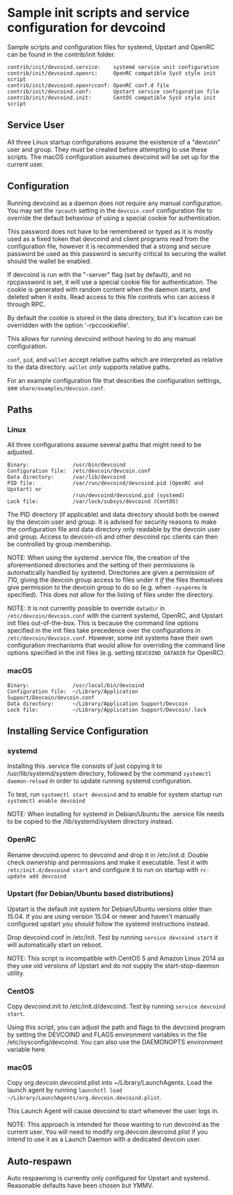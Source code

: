 Sample init scripts and service configuration for devcoind
==========================================================

Sample scripts and configuration files for systemd, Upstart and OpenRC
can be found in the contrib/init folder.

    contrib/init/devcoind.service:    systemd service unit configuration
    contrib/init/devcoind.openrc:     OpenRC compatible SysV style init script
    contrib/init/devcoind.openrcconf: OpenRC conf.d file
    contrib/init/devcoind.conf:       Upstart service configuration file
    contrib/init/devcoind.init:       CentOS compatible SysV style init script

Service User
---------------------------------

All three Linux startup configurations assume the existence of a "devcoin" user
and group.  They must be created before attempting to use these scripts.
The macOS configuration assumes devcoind will be set up for the current user.

Configuration
---------------------------------

Running devcoind as a daemon does not require any manual configuration. You may
set the `rpcauth` setting in the `devcoin.conf` configuration file to override
the default behaviour of using a special cookie for authentication.

This password does not have to be remembered or typed as it is mostly used
as a fixed token that devcoind and client programs read from the configuration
file, however it is recommended that a strong and secure password be used
as this password is security critical to securing the wallet should the
wallet be enabled.

If devcoind is run with the "-server" flag (set by default), and no rpcpassword is set,
it will use a special cookie file for authentication. The cookie is generated with random
content when the daemon starts, and deleted when it exits. Read access to this file
controls who can access it through RPC.

By default the cookie is stored in the data directory, but it's location can be overridden
with the option '-rpccookiefile'.

This allows for running devcoind without having to do any manual configuration.

`conf`, `pid`, and `wallet` accept relative paths which are interpreted as
relative to the data directory. `wallet` *only* supports relative paths.

For an example configuration file that describes the configuration settings,
see `share/examples/devcoin.conf`.

Paths
---------------------------------

### Linux

All three configurations assume several paths that might need to be adjusted.

    Binary:              /usr/bin/devcoind
    Configuration file:  /etc/devcoin/devcoin.conf
    Data directory:      /var/lib/devcoind
    PID file:            /var/run/devcoind/devcoind.pid (OpenRC and Upstart) or
                         /run/devcoind/devcoind.pid (systemd)
    Lock file:           /var/lock/subsys/devcoind (CentOS)

The PID directory (if applicable) and data directory should both be owned by the
devcoin user and group. It is advised for security reasons to make the
configuration file and data directory only readable by the devcoin user and
group. Access to devcoin-cli and other devcoind rpc clients can then be
controlled by group membership.

NOTE: When using the systemd .service file, the creation of the aforementioned
directories and the setting of their permissions is automatically handled by
systemd. Directories are given a permission of 710, giving the devcoin group
access to files under it _if_ the files themselves give permission to the
devcoin group to do so (e.g. when `-sysperms` is specified). This does not allow
for the listing of files under the directory.

NOTE: It is not currently possible to override `datadir` in
`/etc/devcoin/devcoin.conf` with the current systemd, OpenRC, and Upstart init
files out-of-the-box. This is because the command line options specified in the
init files take precedence over the configurations in
`/etc/devcoin/devcoin.conf`. However, some init systems have their own
configuration mechanisms that would allow for overriding the command line
options specified in the init files (e.g. setting `DEVCOIND_DATADIR` for
OpenRC).

### macOS

    Binary:              /usr/local/bin/devcoind
    Configuration file:  ~/Library/Application Support/Devcoin/devcoin.conf
    Data directory:      ~/Library/Application Support/Devcoin
    Lock file:           ~/Library/Application Support/Devcoin/.lock

Installing Service Configuration
-----------------------------------

### systemd

Installing this .service file consists of just copying it to
/usr/lib/systemd/system directory, followed by the command
`systemctl daemon-reload` in order to update running systemd configuration.

To test, run `systemctl start devcoind` and to enable for system startup run
`systemctl enable devcoind`

NOTE: When installing for systemd in Debian/Ubuntu the .service file needs to be copied to the /lib/systemd/system directory instead.

### OpenRC

Rename devcoind.openrc to devcoind and drop it in /etc/init.d.  Double
check ownership and permissions and make it executable.  Test it with
`/etc/init.d/devcoind start` and configure it to run on startup with
`rc-update add devcoind`

### Upstart (for Debian/Ubuntu based distributions)

Upstart is the default init system for Debian/Ubuntu versions older than 15.04. If you are using version 15.04 or newer and haven't manually configured upstart you should follow the systemd instructions instead.

Drop devcoind.conf in /etc/init.  Test by running `service devcoind start`
it will automatically start on reboot.

NOTE: This script is incompatible with CentOS 5 and Amazon Linux 2014 as they
use old versions of Upstart and do not supply the start-stop-daemon utility.

### CentOS

Copy devcoind.init to /etc/init.d/devcoind. Test by running `service devcoind start`.

Using this script, you can adjust the path and flags to the devcoind program by
setting the DEVCOIND and FLAGS environment variables in the file
/etc/sysconfig/devcoind. You can also use the DAEMONOPTS environment variable here.

### macOS

Copy org.devcoin.devcoind.plist into ~/Library/LaunchAgents. Load the launch agent by
running `launchctl load ~/Library/LaunchAgents/org.devcoin.devcoind.plist`.

This Launch Agent will cause devcoind to start whenever the user logs in.

NOTE: This approach is intended for those wanting to run devcoind as the current user.
You will need to modify org.devcoin.devcoind.plist if you intend to use it as a
Launch Daemon with a dedicated devcoin user.

Auto-respawn
-----------------------------------

Auto respawning is currently only configured for Upstart and systemd.
Reasonable defaults have been chosen but YMMV.
